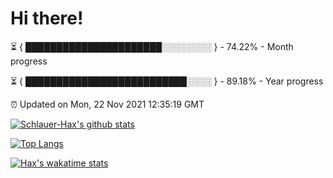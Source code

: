 # Hi there!

⏳ { ██████████████████████░░░░░░░░ } - 74.22% - Month progress

⏳ { ██████████████████████████░░░░ } - 89.18% - Year progress

⏰ Updated on Mon, 22 Nov 2021 12:35:19 GMT


[![Schlauer-Hax's github stats](https://github-readme-stats.vercel.app/api?username=Schlauer-Hax&show_icons=true&theme=dark&count_private=true)](https://github.com/Schlauer-Hax)


[![Top Langs](https://github-readme-stats.vercel.app/api/top-langs/?username=Schlauer-Hax&layout=compact&theme=dark)](https://github.com/Schlauer-Hax?tab=repositories)


[![Hax's wakatime stats](https://github-readme-stats.vercel.app/api/wakatime?username=Hax&theme=dark)](https://wakatime.com/@Hax)

